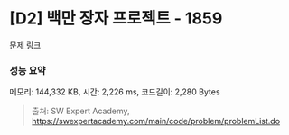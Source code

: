 # [D2] 백만 장자 프로젝트 - 1859 

[문제 링크](https://swexpertacademy.com/main/code/problem/problemDetail.do?contestProbId=AV5LrsUaDxcDFAXc) 

### 성능 요약

메모리: 144,332 KB, 시간: 2,226 ms, 코드길이: 2,280 Bytes



> 출처: SW Expert Academy, https://swexpertacademy.com/main/code/problem/problemList.do